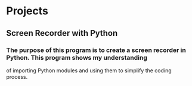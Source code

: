 # Projects

## Screen Recorder with Python
### The purpose of this program is to create a screen recorder in Python. This program shows my understanding
of importing Python modules and using them to simplify the coding process.
